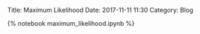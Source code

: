 Title: Maximum Likelihood
Date: 2017-11-11 11:30
Category: Blog

{% notebook maximum_likelihood.ipynb %}
